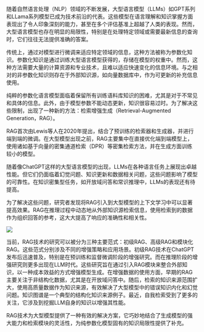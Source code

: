 随着自然语言处理（NLP）领域的不断发展，大型语言模型（LLMs）如GPT系列和LLama系列模型已成为技术前沿的代表。这些模型在语言理解和知识掌握方面表现出了令人印象深刻的能力，甚至在多个评估基准上超越了人类的表现。然而，大型语言模型也存在明显的局限性，特别是在处理特定领域或需要最新信息的查询时，它们往往无法提供准确的答案。



传统上，通过对模型进行微调来适应特定领域的信息，这种方法被称为参数化知识。参数化知识是通过训练大型语言模型获得的，存储在模型的权重中。然而，这种方法需要大量的计算资源和专业技术，且难以适应快速变化的信息环境。与之相对的非参数化知识则存在于外部知识源，如向量数据库中，作为可更新的补充信息使用。



纯粹的参数化语言模型面临着保留所有训练语料库知识的困难，尤其是对于不常见和具体的信息。此外，由于模型参数不能动态更新，知识很容易过时。为了解决这些限制，出现了一种新的方法：检索增强生成（Retrieval-Augmented Generation，RAG）。



RAG首次由Lewis等人在2020年提出，结合了预训练的检索器和生成器，并进行端到端的微调。在大型模型出现之前，RAG主要集中在直接优化端到端模型上，使用诸如基于向量的密集通道检索（DPR）等密集检索方法，并在生成方面训练较小的模型。



随着像ChatGPT这样的大型语言模型的出现，LLMs在各种语言任务上展现出卓越性能。但它们仍面临着幻觉问题、知识更新和数据相关问题，这些问题影响了模型的可靠性。在知识密集型任务，如开放域问答和常识推理中，LLMs的表现还有待提高。



为了解决这些问题，研究者发现将RAG引入到大型模型的上下文学习中可以显著提高效果。RAG在推理过程中动态地从外部知识源检索信息，使用检索到的数据作为组织回答的参考，这大大提高了响应的准确性和相关性。

![](https://cdn.nlark.com/yuque/0/2023/png/406504/1703142305081-ec50e278-2e38-4d86-b6b2-f996aebf7d91.png)

当前，RAG技术的研究可以被分为三种主要范式：初级RAG、高级RAG和模块化RAG。这些范式分别涉及不同的增强策略和应用场景。初级RAG技术在ChatGPT发布后迅速普及，特别是在预训练和监督微调阶段的增强研究。而在推理阶段的增强研究则更多出现在LLM时代。这些研究旨在通过引入RAG模块来整合外部知识，以一种成本效益的方式增强模型生成。在增强数据的使用方面，早期的RAG主要关注于非结构化数据，尤其是在开放域问答中。随后，检索的知识来源范围扩大，使用高质量数据作为知识来源，有效解决了大型模型中的错误知识内化和幻觉问题。知识图谱是一个典型的结构化知识来源例子。最近，自我检索受到了更多的关注，它涉及到挖掘LLM自身的知识以增强其性能。



RAG技术为大型模型提供了一种有效的解决方案，它巧妙地结合了生成模型的强大能力和检索模块的灵活性，为纯参数化模型固有的知识局限性提供了补充。

